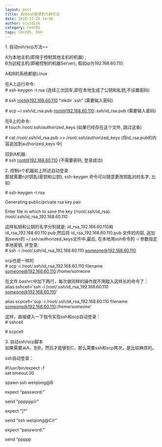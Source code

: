 ```yaml
---
layout: post
title: 自动ssh登录的几种方法
date: 2010-12-28 14:56
author: scsidisk
category: CentOS
tags: CentOS, SSH
---
```


​1. 自动ssh/scp方法==

A为本地主机(即用于控制其他主机的机器) ;  
B为远程主机(即被控制的机器Server), 假如ip为192.168.60.110;

A和B的系统都是Linux

在A上运行命令:  
\# ssh-keygen -t rsa (连续三次回车,即在本地生成了公钥和私钥,不设置密码)

\# ssh root@192.168.60.110 “mkdir .ssh” (需要输入密码)

\# scp \~/.ssh/id\_rsa.pub root@192.168.60.110:.ssh/id\_rsa.pub
(需要输入密码)

在B上的命令:  
\# touch /root/.ssh/authorized\_keys (如果已经存在这个文件, 跳过这条)

\# cat /root/.ssh/id\_rsa.pub \>\> /root/.ssh/authorized\_keys
(将id\_rsa.pub的内容追加到authorized\_keys 中)

回到A机器:  
\# ssh root@192.168.60.110 (不需要密码, 登录成功)

​2. 控制n个机器如上所述自动登录  
那就需要n对钥匙(密钥和公钥), ssh-keygen 命令可以随意更改钥匙对的名字,
比如:

\# ssh-keygen -t rsa

Generating public/private rsa key pair.

Enter file in which to save the key (/root/.ssh/id\_rsa):
/root/.ssh/id\_rsa\_192.168.60.110

这样私钥和公钥的名字分别就是: id\_rsa\_192.168.60.110和
id\_rsa\_192.168.60.110.pub;然后将 id\_rsa\_192.168.60.110.pub
文件的内容, 追加到sever的 \~/.ssh/authorized\_keys文件中,最后,
在本地用ssh命令的 -i 参数指定本地密钥, 并登录:  
\# ssh -i /root/.ssh/id\_rsa\_192.168.60.110 someone@192.168.60.110

scp也是一样的  
\# scp -i /root/.ssh/id\_rsa\_192.168.60.110 filename
someone@192.168.60.110:/home/someone

在文件.bashrc中加下两行，每次做同样的操作就不用敲入这样长的命令了：  
alias sshcell='ssh -i /root/.ssh/id\_rsa\_192.168.60.110
someone@192.168.60.110'

alias scpcell='scp -i /root/.ssh/id\_rsa\_192.168.60.110 filename
someone@192.168.60.110:/home/someone'

这样，直接键入一下指令实现ssh和scp自动登录：  
\# sshcell

\# scpcell

​3. 自动ssh/scp脚本  
如果需要从A，到B，然后才能够到C，那么需要ssh和scp两次，是比较麻烦的。

ssh自动登录：

\#!/usr/bin/expect -f  
set timeout 30

spawn ssh weiqiong@B

expect “password:”

send “pppppp/r”

expect “]\*”

send “ssh weiqiong@C/r”

expect “password:”

send “ppppp

<div class="posttagsblock">
</div>

